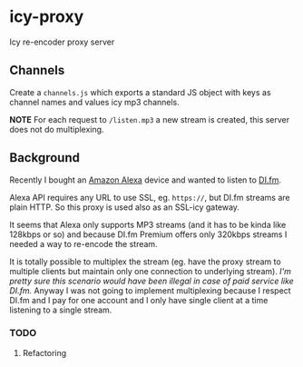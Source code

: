 # icy-proxy
Icy re-encoder proxy server


## Channels
Create a `channels.js` which exports a standard JS object with keys as channel names and values icy mp3 channels.

**NOTE** For each request to `/listen.mp3` a new stream is created, this server does not do multiplexing.


## Background
Recently I bought an [Amazon Alexa](https://www.amazon.com/s/?field-keywords=alexa) device and wanted to listen to [DI.fm](https://www.di.fm).

Alexa API requires any URL to use SSL, eg. `https://`, but DI.fm streams are plain HTTP. So this proxy is used also as an SSL-icy gateway.

It seems that Alexa only supports MP3 streams (and it has to be kinda like 128kbps or so) and because DI.fm Premium offers only 320kbps streams I needed a way to re-encode the stream.

It is totally possible to multiplex the stream (eg. have the proxy stream to multiple clients but maintain only one connection to underlying stream). *I'm pretty sure this scenario would have been illegal in case of paid service like DI.fm.* Anyway I was not going to implement multiplexing because I respect DI.fm and I pay for one account and I only have single client at a time listening to a single stream.


### TODO

1. Refactoring
